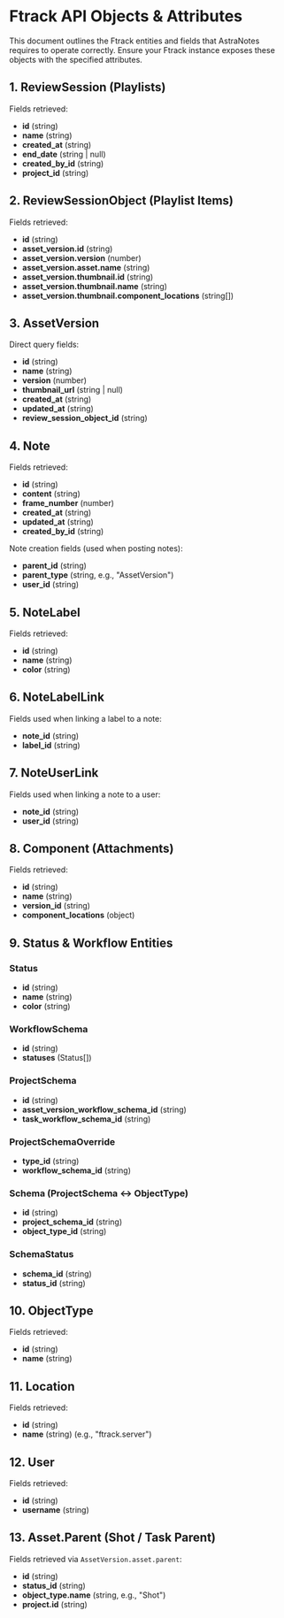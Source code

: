 # Ftrack API Objects & Attributes

This document outlines the Ftrack entities and fields that AstraNotes requires to operate correctly. Ensure your Ftrack instance exposes these objects with the specified attributes.

## 1. ReviewSession (Playlists)
Fields retrieved:
- **id** (string)
- **name** (string)
- **created_at** (string)
- **end_date** (string | null)
- **created_by_id** (string)
- **project_id** (string)

## 2. ReviewSessionObject (Playlist Items)
Fields retrieved:
- **id** (string)
- **asset_version.id** (string)
- **asset_version.version** (number)
- **asset_version.asset.name** (string)
- **asset_version.thumbnail.id** (string)
- **asset_version.thumbnail.name** (string)
- **asset_version.thumbnail.component_locations** (string[])

## 3. AssetVersion
Direct query fields:
- **id** (string)
- **name** (string)
- **version** (number)
- **thumbnail_url** (string | null)
- **created_at** (string)
- **updated_at** (string)
- **review_session_object_id** (string)

## 4. Note
Fields retrieved:
- **id** (string)
- **content** (string)
- **frame_number** (number)
- **created_at** (string)
- **updated_at** (string)
- **created_by_id** (string)

Note creation fields (used when posting notes):
- **parent_id** (string)
- **parent_type** (string, e.g., "AssetVersion")
- **user_id** (string)

## 5. NoteLabel
Fields retrieved:
- **id** (string)
- **name** (string)
- **color** (string)

## 6. NoteLabelLink
Fields used when linking a label to a note:
- **note_id** (string)
- **label_id** (string)

## 7. NoteUserLink
Fields used when linking a note to a user:
- **note_id** (string)
- **user_id** (string)

## 8. Component (Attachments)
Fields retrieved:
- **id** (string)
- **name** (string)
- **version_id** (string)
- **component_locations** (object)

## 9. Status & Workflow Entities

### Status
- **id** (string)
- **name** (string)
- **color** (string)

### WorkflowSchema
- **id** (string)
- **statuses** (Status[])

### ProjectSchema
- **id** (string)
- **asset_version_workflow_schema_id** (string)
- **task_workflow_schema_id** (string)

### ProjectSchemaOverride
- **type_id** (string)
- **workflow_schema_id** (string)

### Schema (ProjectSchema ↔ ObjectType)
- **id** (string)
- **project_schema_id** (string)
- **object_type_id** (string)

### SchemaStatus
- **schema_id** (string)
- **status_id** (string)

## 10. ObjectType
Fields retrieved:
- **id** (string)
- **name** (string)

## 11. Location
Fields retrieved:
- **id** (string)
- **name** (string) (e.g., "ftrack.server")

## 12. User
Fields retrieved:
- **id** (string)
- **username** (string)

## 13. Asset.Parent (Shot / Task Parent)
Fields retrieved via `AssetVersion.asset.parent`:
- **id** (string)
- **status_id** (string)
- **object_type.name** (string, e.g., "Shot")
- **project.id** (string) 